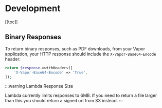 # Development

[[toc]]

## Binary Responses

To return binary responses, such as PDF downloads, from your Vapor application, your HTTP response should include the `X-Vapor-Base64-Encode` header:

```php
return $response->withHeaders([
    'X-Vapor-Base64-Encode' => 'True',
]);
```
:::warning Lambda Response Size

Lambda currently limits responses to 6MB. If you need to return a file larger than this you should return a signed url from S3 instead. :::
